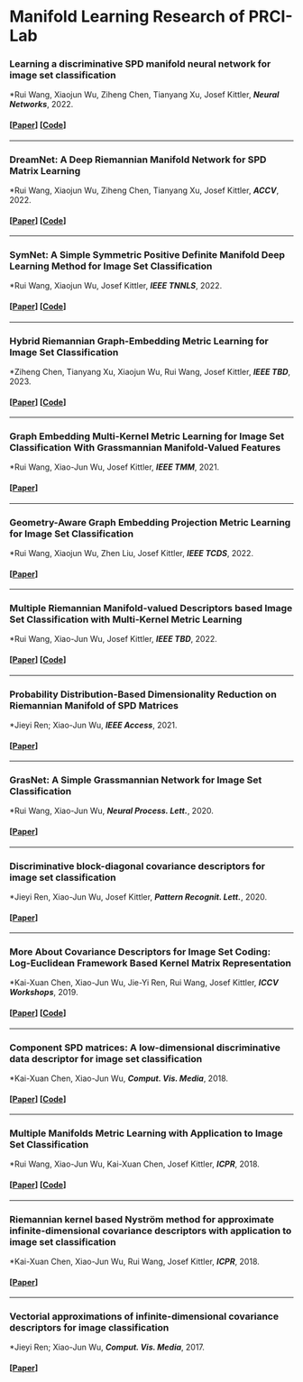 # Manifold Learning Research of PRCI-Lab

### Learning a discriminative SPD manifold neural network for image set classification
*Rui Wang, Xiaojun Wu, Ziheng Chen, Tianyang Xu, Josef Kittler, ***Neural Networks***, 2022.
#### [[Paper](https://www.sciencedirect.com/science/article/abs/pii/S0893608022000909)]   [[Code](https://github.com/GitWR/U-SPDNet)]
---

### DreamNet: A Deep Riemannian Manifold Network for SPD Matrix Learning
*Rui Wang, Xiaojun Wu, Ziheng Chen, Tianyang Xu, Josef Kittler, ***ACCV***, 2022.
#### [[Paper](https://link.springer.com/chapter/10.1007/978-3-031-26351-4_39)]   [[Code](https://github.com/GitWR/DreamNet)]
---

### SymNet: A Simple Symmetric Positive Definite Manifold Deep Learning Method for Image Set Classification
*Rui Wang, Xiaojun Wu, Josef Kittler, ***IEEE TNNLS***, 2022.
#### [[Paper](https://ieeexplore.ieee.org/document/9390301/)]   [[Code](https://github.com/GitWR/SymNet)]
---

### Hybrid Riemannian Graph-Embedding Metric Learning for Image Set Classification
*Ziheng Chen, Tianyang Xu, Xiaojun Wu, Rui Wang, Josef Kittler, ***IEEE TBD***, 2023.
#### [[Paper](https://ieeexplore.ieee.org/document/9540380)]  [[Code](https://github.com/GitZH-Chen/HRGEML-v-1)]

---

### Graph Embedding Multi-Kernel Metric Learning for Image Set Classification With Grassmannian Manifold-Valued Features
*Rui Wang, Xiao-Jun Wu, Josef Kittler, ***IEEE TMM***, 2021.
#### [[Paper](https://ieeexplore.ieee.org/document/9040639)]

---

### Geometry-Aware Graph Embedding Projection Metric Learning for Image Set Classification
*Rui Wang, Xiaojun Wu, Zhen Liu, Josef Kittler, ***IEEE TCDS***, 2022.
#### [[Paper](https://ieeexplore.ieee.org/document/9447767)]
---

### Multiple Riemannian Manifold-valued Descriptors based Image Set Classification with Multi-Kernel Metric Learning
*Rui Wang, Xiao-Jun Wu, Josef Kittler, ***IEEE TBD***, 2022.
#### [[Paper](https://arxiv.org/abs/1908.01950)]  [[Code](https://github.com/GitWR/MRMML-v1.0)]

---

### Probability Distribution-Based Dimensionality Reduction on Riemannian Manifold of SPD Matrices
*Jieyi Ren; Xiao-Jun Wu, ***IEEE Access***, 2021.
#### [[Paper](https://ieeexplore.ieee.org/document/9169883)]

---

### GrasNet: A Simple Grassmannian Network for Image Set Classification
*Rui Wang, Xiao-Jun Wu, ***Neural Process. Lett.***, 2020.
#### [[Paper](https://link.springer.com/article/10.1007/s11063-020-10276-x)]

---

### Discriminative block-diagonal covariance descriptors for image set classification
*Jieyi Ren, Xiao-Jun Wu, Josef Kittler, ***Pattern Recognit. Lett.***, 2020.
#### [[Paper](https://linkinghub.elsevier.com/retrieve/pii/S0167865520301951)]

---

### More About Covariance Descriptors for Image Set Coding: Log-Euclidean Framework Based Kernel Matrix Representation
*Kai-Xuan Chen, Xiao-Jun Wu, Jie-Yi Ren, Rui Wang, Josef Kittler, ***ICCV Workshops***, 2019.
#### [[Paper](https://ieeexplore.ieee.org/document/9022081)]  [[Code](https://github.com/chenchkx/iCovDs)]

---

### Component SPD matrices: A low-dimensional discriminative data descriptor for image set classification
*Kai-Xuan Chen, Xiao-Jun Wu, ***Comput. Vis. Media***, 2018.
#### [[Paper](https://link.springer.com/article/10.1007/s41095-018-0119-7)]  [[Code](https://github.com/chenchkx/ComponentSPD)]

---

### Multiple Manifolds Metric Learning with Application to Image Set Classification
*Rui Wang, Xiao-Jun Wu, Kai-Xuan Chen, Josef Kittler, ***ICPR***, 2018.
#### [[Paper](https://ieeexplore.ieee.org/document/8546030)]  [[Code](https://github.com/GitWR/MMML)]

---

### Riemannian kernel based Nyström method for approximate infinite-dimensional covariance descriptors with application to image set classification
*Kai-Xuan Chen, Xiao-Jun Wu, Rui Wang, Josef Kittler, ***ICPR***, 2018.
#### [[Paper](https://ieeexplore.ieee.org/document/8545822/)]
---

### Vectorial approximations of infinite-dimensional covariance descriptors for image classification
*Jieyi Ren; Xiao-Jun Wu, ***Comput. Vis. Media***, 2017.
#### [[Paper](https://doi.org/10.1007/s41095-017-0094-4)]
